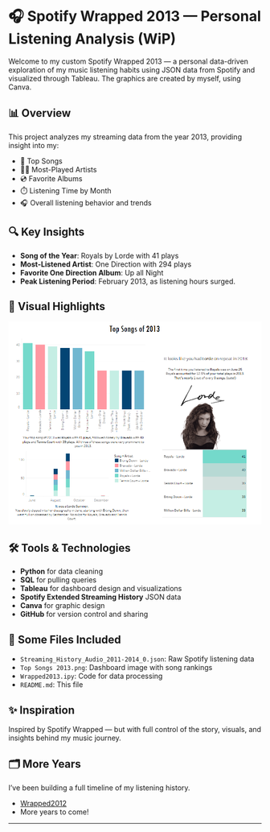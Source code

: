 # 🎧 Spotify Wrapped 2013 — Personal Listening Analysis (WiP)
Welcome to my custom Spotify Wrapped 2013 — a personal data-driven exploration of my music listening habits using JSON data from Spotify and visualized through Tableau. The graphics are created by myself, using Canva.

## 📊 Overview
This project analyzes my streaming data from the year 2013, providing insight into my:
- 🎵 Top Songs
- 👩‍🎤 Most-Played Artists
- 💿 Favorite Albums
- ⏱️ Listening Time by Month
- 🎧 Overall listening behavior and trends

## 🔍 Key Insights
- **Song of the Year**: Royals by Lorde with 41 plays
- **Most-Listened Artist**: One Direction with 294 plays
- **Favorite One Direction Album**: Up all Night
- **Peak Listening Period**: February 2013, as listening hours surged.

## 📸 Visual Highlights
<img src="Top Songs 2013.png" alt="Top Songs 2012" width="600"/>

## 🛠️ Tools & Technologies
- **Python** for data cleaning
- **SQL** for pulling queries
- **Tableau** for dashboard design and visualizations 
- **Spotify Extended Streaming History** JSON data
- **Canva** for graphic design
- **GitHub** for version control and sharing

## 📁 Some Files Included
- `Streaming_History_Audio_2011-2014_0.json`: Raw Spotify listening data
- `Top Songs 2013.png`: Dashboard image with song rankings
- `Wrapped2013.ipy`: Code for data processing
- `README.md`: This file

## ✨ Inspiration
Inspired by Spotify Wrapped — but with full control of the story, visuals, and insights behind my music journey.

## 🗂️ More Years
I’ve been building a full timeline of my listening history. 
- <a href='https://github.com/marisajanel/Spotify-Wrapped-2012'>Wrapped2012</a>
- More years to come! 

---
